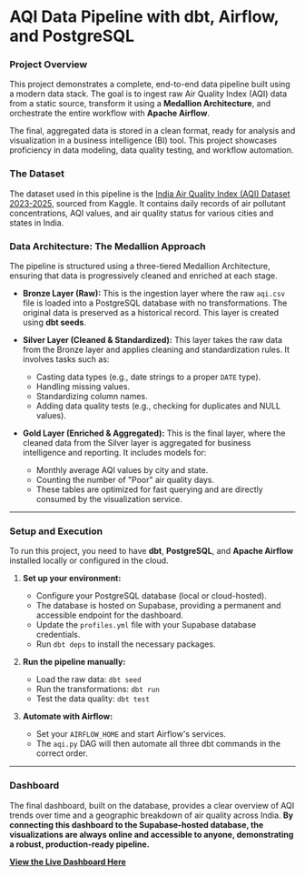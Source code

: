 # AQI Data Pipeline with dbt, Airflow, and PostgreSQL

### Project Overview

This project demonstrates a complete, end-to-end data pipeline built using a modern data stack. The goal is to ingest raw Air Quality Index (AQI) data from a static source, transform it using a **Medallion Architecture**, and orchestrate the entire workflow with **Apache Airflow**.

The final, aggregated data is stored in a clean format, ready for analysis and visualization in a business intelligence (BI) tool. This project showcases proficiency in data modeling, data quality testing, and workflow automation.

### The Dataset

The dataset used in this pipeline is the [India Air Quality Index (AQI) Dataset 2023-2025](https://www.kaggle.com/datasets/saikiranudayana/india-air-quality-index-aqi-dataset-20232025), sourced from Kaggle. It contains daily records of air pollutant concentrations, AQI values, and air quality status for various cities and states in India.

### Data Architecture: The Medallion Approach

The pipeline is structured using a three-tiered Medallion Architecture, ensuring that data is progressively cleaned and enriched at each stage.

* **Bronze Layer (Raw):** This is the ingestion layer where the raw `aqi.csv` file is loaded into a PostgreSQL database with no transformations. The original data is preserved as a historical record. This layer is created using **dbt seeds**.

* **Silver Layer (Cleaned & Standardized):** This layer takes the raw data from the Bronze layer and applies cleaning and standardization rules. It involves tasks such as:
    * Casting data types (e.g., date strings to a proper `DATE` type).
    * Handling missing values.
    * Standardizing column names.
    * Adding data quality tests (e.g., checking for duplicates and NULL values).

* **Gold Layer (Enriched & Aggregated):** This is the final layer, where the cleaned data from the Silver layer is aggregated for business intelligence and reporting. It includes models for:
    * Monthly average AQI values by city and state.
    * Counting the number of "Poor" air quality days.
    * These tables are optimized for fast querying and are directly consumed by the visualization service.

---
### Setup and Execution

To run this project, you need to have **dbt**, **PostgreSQL**, and **Apache Airflow** installed locally or configured in the cloud.

1.  **Set up your environment:**
    * Configure your PostgreSQL database (local or cloud-hosted).
    * The database is hosted on Supabase, providing a permanent and accessible endpoint for the dashboard.
    * Update the `profiles.yml` file with your Supabase database credentials.
    * Run `dbt deps` to install the necessary packages.

2.  **Run the pipeline manually:**
    * Load the raw data: `dbt seed`
    * Run the transformations: `dbt run`
    * Test the data quality: `dbt test`

3.  **Automate with Airflow:**
    * Set your `AIRFLOW_HOME` and start Airflow's services.
    * The `aqi.py` DAG will then automate all three dbt commands in the correct order.

---
### Dashboard

The final dashboard, built on the database, provides a clear overview of AQI trends over time and a geographic breakdown of air quality across India. **By connecting this dashboard to the Supabase-hosted database, the visualizations are always online and accessible to anyone, demonstrating a robust, production-ready pipeline.**

**[View the Live Dashboard Here](https://lookerstudio.google.com/reporting/9b3c68af-730d-4579-be6b-cf13fd437763)**
